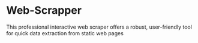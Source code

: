 # Web-Scrapper
This professional interactive web scraper offers a robust, user-friendly tool for quick data extraction from static web pages
